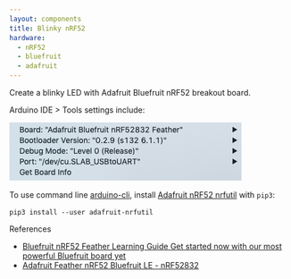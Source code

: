 ```yaml
---
layout: components
title: Blinky nRF52
hardware:
  - nRF52
  - bluefruit
  - adafruit
---
```


Create a blinky LED with Adafruit Bluefruit nRF52 breakout board.

Arduino IDE > Tools settings include:

![](/assets/images/components/blinky-nrf52-arduino-settings.png)

To use command line [arduino-cli](https://github.com/arduino/arduino-cli), install [Adafruit nRF52 nrfutil](https://github.com/adafruit/Adafruit_nRF52_nrfutil) with `pip3`:

```
pip3 install --user adafruit-nrfutil
```

References

- [Bluefruit nRF52 Feather Learning Guide
Get started now with our most powerful Bluefruit board yet](https://learn.adafruit.com/bluefruit-nrf52-feather-learning-guide/introduction)
- [Adafruit Feather nRF52 Bluefruit LE - nRF52832](https://www.adafruit.com/product/3406)
